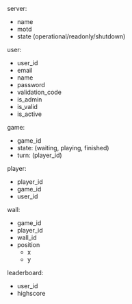 server:
- name
- motd
- state (operational/readonly/shutdown)

user:
- user_id
- email
- name
- password
- validation_code
- is_admin
- is_valid
- is_active

game:
- game_id
- state: (waiting, playing, finished)
- turn: (player_id)

player:
- player_id
- game_id
- user_id

wall:
- game_id
- player_id
- wall_id
- position
    - x
    - y

leaderboard:
- user_id
- highscore

